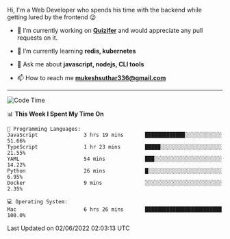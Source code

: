 Hi, I'm a Web Developer who spends his time with the backend while getting lured by the frontend 😜

- 🔭 I’m currently working on **[Quizifer](https://github.com/SutharMukesh/Quizifer/)** and would appreciate any pull requests on it.

- 🌱 I’m currently learning **redis, kubernetes**

- 💬 Ask me about **javascript, nodejs, CLI tools**

- 📫 How to reach me **mukeshsuthar336@gmail.com**

---
<!--START_SECTION:waka-->
![Code Time](http://img.shields.io/badge/Code%20Time-0%20secs-blue)

📊 **This Week I Spent My Time On** 

```text
💬 Programming Languages: 
JavaScript               3 hrs 19 mins       █████████████░░░░░░░░░░░░   51.66% 
TypeScript               1 hr 23 mins        █████░░░░░░░░░░░░░░░░░░░░   21.55% 
YAML                     54 mins             ███░░░░░░░░░░░░░░░░░░░░░░   14.22% 
Python                   26 mins             █░░░░░░░░░░░░░░░░░░░░░░░░   6.95% 
Docker                   9 mins              ░░░░░░░░░░░░░░░░░░░░░░░░░   2.35%

💻 Operating System: 
Mac                      6 hrs 26 mins       █████████████████████████   100.0%

```


 Last Updated on 02/06/2022 02:03:13 UTC
<!--END_SECTION:waka-->
